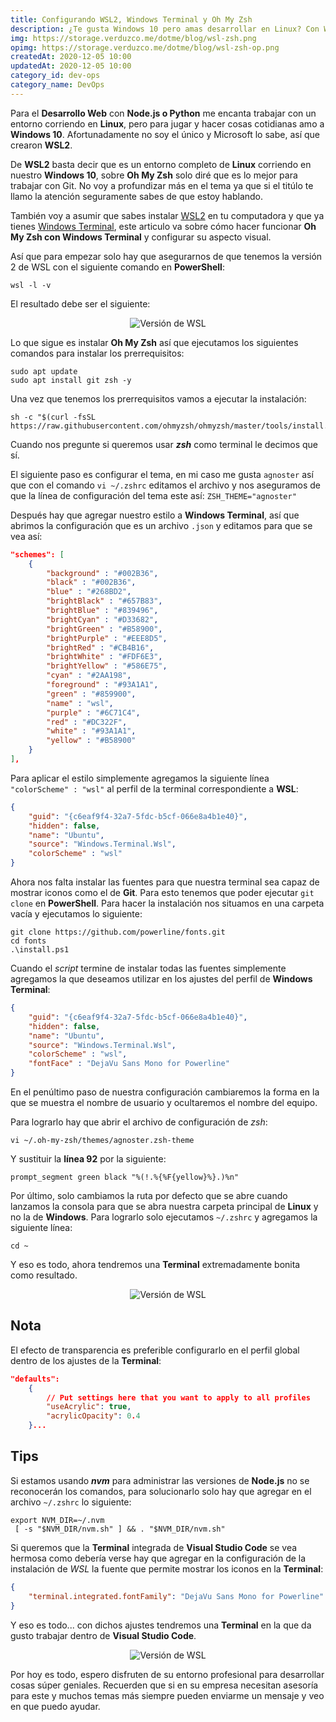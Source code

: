 ```yaml
---
title: Configurando WSL2, Windows Terminal y Oh My Zsh
description: ¿Te gusta Windows 10 pero amas desarrollar en Linux? Con WSL2, Windows Terminal y Oh My Zsh podemos hacer maravillas.
img: https://storage.verduzco.me/dotme/blog/wsl-zsh.png
opimg: https://storage.verduzco.me/dotme/blog/wsl-zsh-op.png
createdAt: 2020-12-05 10:00
updatedAt: 2020-12-05 10:00
category_id: dev-ops
category_name: DevOps
---
```


Para el **Desarrollo Web** con **Node.js o Python** me encanta trabajar con un entorno corriendo en **Linux**, pero para jugar y hacer cosas cotidianas amo a **Windows 10**. Afortunadamente no soy el único y Microsoft lo sabe, así que crearon **WSL2**. 

De **WSL2** basta decir que es un entorno completo de **Linux** corriendo en nuestro **Windows 10**, sobre **Oh My Zsh** solo diré que es lo mejor para trabajar con Git. No voy a profundizar más en el tema ya que si el titúlo te llamo la atención seguramente sabes de que estoy hablando. 

También voy a asumir que sabes instalar [WSL2](https://docs.microsoft.com/en-us/windows/wsl/install-win10) en tu computadora y que ya tienes [Windows Terminal](https://www.microsoft.com/es-us/p/windows-terminal/9n0dx20hk701?activetab=pivot:overviewtab), este articulo va sobre cómo hacer funcionar **Oh My Zsh con Windows Terminal** y configurar su aspecto visual. 

Así que para empezar solo hay que asegurarnos de que tenemos la versión 2 de WSL con el siguiente comando en **PowerShell**:
~~~{}[PowerShell]
wsl -l -v
~~~
El resultado debe ser el siguiente:
<center>

![Versión de WSL](https://storage.verduzco.me/dotme/blog/wsl-version-ps.png)

</center>

Lo que sigue es instalar **Oh My Zsh** así que ejecutamos los siguientes comandos para instalar los prerrequisitos: 

~~~{}[Bash]
sudo apt update
sudo apt install git zsh -y
~~~

Una vez que tenemos los prerrequisitos vamos a ejecutar la instalación: 

~~~{}[Bash]
sh -c "$(curl -fsSL https://raw.githubusercontent.com/ohmyzsh/ohmyzsh/master/tools/install.sh)"
~~~

Cuando nos pregunte si queremos usar ***zsh*** como terminal le decimos que sí.

El siguiente paso es configurar el tema, en mi caso me gusta `agnoster` así que con el comando `vi ~/.zshrc` editamos el archivo y nos aseguramos de que la línea de configuración del tema este así: `ZSH_THEME="agnoster"`

Después hay que agregar nuestro estilo a **Windows Terminal**, así que abrimos la configuración que es un archivo `.json` y editamos para que se vea así:
~~~json {}[settings.json]
"schemes": [
    {
        "background" : "#002B36",
        "black" : "#002B36",
        "blue" : "#268BD2",
        "brightBlack" : "#657B83",
        "brightBlue" : "#839496",
        "brightCyan" : "#D33682",
        "brightGreen" : "#B58900",
        "brightPurple" : "#EEE8D5",
        "brightRed" : "#CB4B16",
        "brightWhite" : "#FDF6E3",
        "brightYellow" : "#586E75",
        "cyan" : "#2AA198",
        "foreground" : "#93A1A1",
        "green" : "#859900",
        "name" : "wsl",
        "purple" : "#6C71C4",
        "red" : "#DC322F",
        "white" : "#93A1A1",
        "yellow" : "#B58900"
    }
],
~~~

Para aplicar el estilo simplemente agregamos la siguiente línea `"colorScheme" : "wsl"` al perfil de la terminal correspondiente a **WSL**:
~~~json {}[settings.json]
{
    "guid": "{c6eaf9f4-32a7-5fdc-b5cf-066e8a4b1e40}",
    "hidden": false,
    "name": "Ubuntu",
    "source": "Windows.Terminal.Wsl",
    "colorScheme" : "wsl"
}
~~~

Ahora nos falta instalar las fuentes para que nuestra terminal sea capaz de mostrar iconos como el de **Git**. Para esto tenemos que poder ejecutar `git clone` en **PowerShell**. Para hacer la instalación nos situamos en una carpeta vacía y ejecutamos lo siguiente:

~~~{}[PowerShell]
git clone https://github.com/powerline/fonts.git
cd fonts
.\install.ps1
~~~

Cuando el *script* termine de instalar todas las fuentes simplemente agregamos la que deseamos utilizar en los ajustes del perfil de **Windows Terminal**: 

~~~json {}[settings.json]
{
    "guid": "{c6eaf9f4-32a7-5fdc-b5cf-066e8a4b1e40}",
    "hidden": false,
    "name": "Ubuntu",
    "source": "Windows.Terminal.Wsl",
    "colorScheme" : "wsl",
    "fontFace" : "DejaVu Sans Mono for Powerline"
}
~~~
En el penúltimo paso de nuestra configuración cambiaremos la forma en la que se muestra el nombre de usuario y ocultaremos el nombre del equipo. 

Para lograrlo hay que abrir el archivo de configuración de *zsh*:

~~~{}[Bash]
vi ~/.oh-my-zsh/themes/agnoster.zsh-theme
~~~

Y sustituir la **línea 92** por la siguiente:

~~~{}[Bash]
prompt_segment green black "%(!.%{%F{yellow}%}.)%n"
~~~

Por último, solo cambiamos la ruta por defecto que se abre cuando lanzamos la consola para que se abra nuestra carpeta principal de **Linux** y no la de **Windows**. Para lograrlo solo ejecutamos `~/.zshrc` y agregamos la siguiente línea:

~~~{}[Bash]
cd ~
~~~

Y eso es todo, ahora tendremos una **Terminal** extremadamente bonita como resultado.

<center>

![Versión de WSL](https://storage.verduzco.me/dotme/blog/zsh-wsl.png)

</center>

## Nota 

El efecto de transparencia es preferible configurarlo en el perfil global dentro de los ajustes de la **Terminal**: 

~~~json {}[settings.json]
"defaults":
    {
        // Put settings here that you want to apply to all profiles
        "useAcrylic": true, 
        "acrylicOpacity": 0.4
    }...
~~~

## Tips

Si estamos usando ***nvm*** para administrar las versiones de **Node.js** no se reconocerán los comandos, para solucionarlo solo hay que agregar en el archivo `~/.zshrc` lo siguiente:

~~~{}[Bash]
export NVM_DIR=~/.nvm
 [ -s "$NVM_DIR/nvm.sh" ] && . "$NVM_DIR/nvm.sh"
~~~

Si queremos que la **Terminal** integrada de **Visual Studio Code** se vea hermosa como debería verse hay que agregar en la configuración de la instalación de *WSL* la fuente que permite mostrar los iconos en la **Terminal**:

~~~json {}[settings.json (Remote)]
{
    "terminal.integrated.fontFamily": "DejaVu Sans Mono for Powerline"
}
~~~

Y eso es todo... con dichos ajustes tendremos una **Terminal** en la que da gusto trabajar dentro de **Visual Studio Code**. 

<center>

![Versión de WSL](https://storage.verduzco.me/dotme/blog/zsh-code.png)

</center>

Por hoy es todo, espero disfruten de su entorno profesional para desarrollar cosas súper geniales. Recuerden que si en su empresa necesitan asesoría para este y muchos temas más siempre pueden enviarme un mensaje y veo en que puedo ayudar.